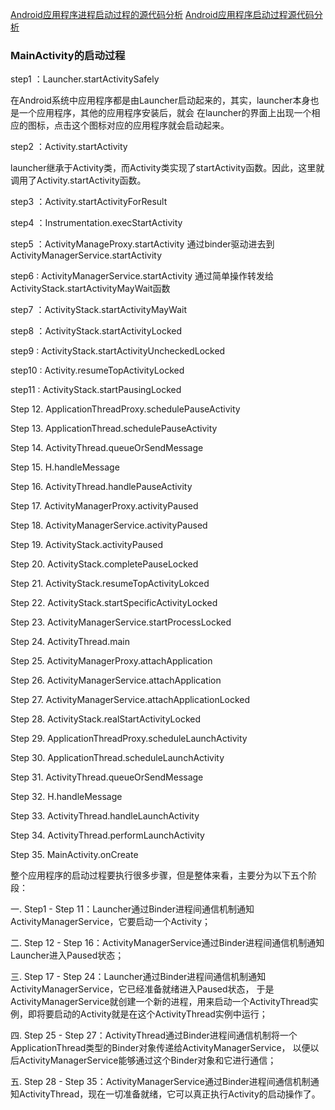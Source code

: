 [Android应用程序进程启动过程的源代码分析](http://blog.csdn.net/luoshengyang/article/details/6747696)
[Android应用程序启动过程源代码分析](http://blog.csdn.net/luoshengyang/article/details/6689748)

### MainActivity的启动过程

step1 ：Launcher.startActivitySafely

在Android系统中应用程序都是由Launcher启动起来的，其实，launcher本身也是一个应用程序，其他的应用程序安装后，就会
在launcher的界面上出现一个相应的图标，点击这个图标对应的应用程序就会启动起来。

step2 ：Activity.startActivity

launcher继承于Activity类，而Activity类实现了startActivity函数。因此，这里就调用了Activity.startActivity函数。

step3  ：Activity.startActivityForResult 
        
step4  ：Instrumentation.execStartActivity

step5  ：ActivityManageProxy.startActivity 通过binder驱动进去到ActivityManagerService.startActivity

step6  : ActivityManagerService.startActivity 通过简单操作转发给ActivityStack.startActivityMayWait函数

step7  ：ActivityStack.startActivityMayWait

step8  ：ActivityStack.startActivityLocked

step9  : ActivityStack.startActivityUncheckedLocked

step10 : Activity.resumeTopActivityLocked

step11 : ActivityStack.startPausingLocked

Step 12. ApplicationThreadProxy.schedulePauseActivity

Step 13. ApplicationThread.schedulePauseActivity

Step 14. ActivityThread.queueOrSendMessage

Step 15. H.handleMessage

Step 16. ActivityThread.handlePauseActivity

Step 17. ActivityManagerProxy.activityPaused

Step 18. ActivityManagerService.activityPaused

Step 19. ActivityStack.activityPaused

Step 20. ActivityStack.completePauseLocked

Step 21. ActivityStack.resumeTopActivityLokced

Step 22. ActivityStack.startSpecificActivityLocked

Step 23. ActivityManagerService.startProcessLocked

Step 24. ActivityThread.main

Step 25. ActivityManagerProxy.attachApplication

Step 26. ActivityManagerService.attachApplication

Step 27. ActivityManagerService.attachApplicationLocked

Step 28. ActivityStack.realStartActivityLocked

Step 29. ApplicationThreadProxy.scheduleLaunchActivity

Step 30. ApplicationThread.scheduleLaunchActivity

Step 31. ActivityThread.queueOrSendMessage

Step 32. H.handleMessage

Step 33. ActivityThread.handleLaunchActivity

Step 34. ActivityThread.performLaunchActivity

Step 35. MainActivity.onCreate


整个应用程序的启动过程要执行很多步骤，但是整体来看，主要分为以下五个阶段：

一. Step1 - Step 11：Launcher通过Binder进程间通信机制通知ActivityManagerService，它要启动一个Activity；

二. Step 12 - Step 16：ActivityManagerService通过Binder进程间通信机制通知Launcher进入Paused状态；

三. Step 17 - Step 24：Launcher通过Binder进程间通信机制通知ActivityManagerService，它已经准备就绪进入Paused状态，
    于是ActivityManagerService就创建一个新的进程，用来启动一个ActivityThread实例，即将要启动的Activity就是在这个ActivityThread实例中运行；

四. Step 25 - Step 27：ActivityThread通过Binder进程间通信机制将一个ApplicationThread类型的Binder对象传递给ActivityManagerService，
    以便以后ActivityManagerService能够通过这个Binder对象和它进行通信；

五. Step 28 - Step 35：ActivityManagerService通过Binder进程间通信机制通知ActivityThread，现在一切准备就绪，它可以真正执行Activity的启动操作了。































